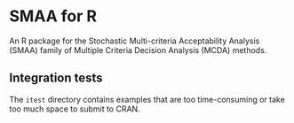 SMAA for R
==========

An R package for the Stochastic Multi-criteria Acceptability Analysis (SMAA)
family of Multiple Criteria Decision Analysis (MCDA) methods.

Integration tests
-----------------

The `itest` directory contains examples that are too time-consuming or take
too much space to submit to CRAN.
